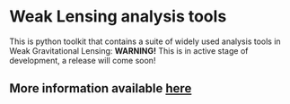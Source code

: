 Weak Lensing analysis tools
======

This is python toolkit that contains a suite of widely used analysis tools in Weak Gravitational Lensing: **WARNING!** This is in active stage of development, a release will come soon!

More information available [here](http://www.columbia.edu/~ap3020/LensTools/html)
---------------




